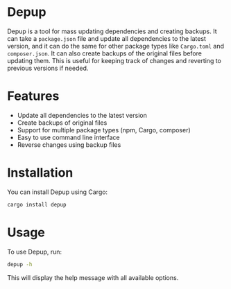 # Depup
Depup is a tool for mass updating dependencies and creating backups. It can take a `package.json` file and update all dependencies to the latest version, and it can do the same for other package types like `Cargo.toml` and `composer.json`. It can also create backups of the original files before updating them. This is useful for keeping track of changes and reverting to previous versions if needed.

# Features
- Update all dependencies to the latest version
- Create backups of original files
- Support for multiple package types (npm, Cargo, composer)
- Easy to use command line interface
- Reverse changes using backup files

# Installation
You can install Depup using Cargo:

```bash
cargo install depup
```

# Usage
To use Depup, run:

```bash
depup -h
```
This will display the help message with all available options.
